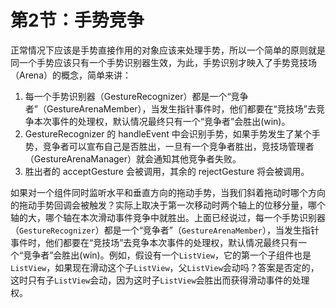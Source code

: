 # 第2节：手势竞争

正常情况下应该是手势直接作用的对象应该来处理手势，所以一个简单的原则就是同一个手势应该只有一个手势识别器生效，为此，手势识别才映入了手势竞技场（Arena）的概念，简单来讲：

1. 每一个手势识别器（GestureRecognizer）都是一个“竞争者”（GestureArenaMember），当发生指针事件时，他们都要在“竞技场”去竞争本次事件的处理权，默认情况最终只有一个“竞争者”会胜出(win)。
2. GestureRecognizer 的 handleEvent 中会识别手势，如果手势发生了某个手势，竞争者可以宣布自己是否胜出，一旦有一个竞争者胜出，竞技场管理者（GestureArenaManager）就会通知其他竞争者失败。
3. 胜出者的 acceptGesture 会被调用，其余的 rejectGesture 将会被调用。

如果对一个组件同时监听水平和垂直方向的拖动手势，当我们斜着拖动时哪个方向的拖动手势回调会被触发？实际上取决于第一次移动时两个轴上的位移分量，哪个轴的大，哪个轴在本次滑动事件竞争中就胜出。上面已经说过，每一个手势识别器（`GestureRecognizer`）都是一个“竞争者”（`GestureArenaMember`），当发生指针事件时，他们都要在“竞技场”去竞争本次事件的处理权，默认情况最终只有一个“竞争者”会胜出(win)。例如，假设有一个`ListView`，它的第一个子组件也是`ListView`，如果现在滑动这个子`ListView`，父`ListView`会动吗？答案是否定的，这时只有子`ListView`会动，因为这时子`ListView`会胜出而获得滑动事件的处理权。
